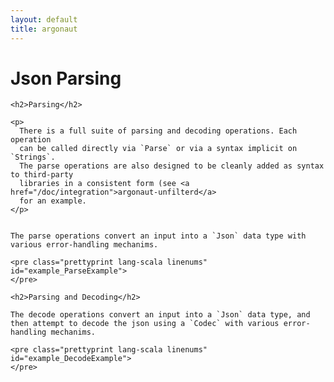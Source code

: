 ```yaml
---
layout: default
title: argonaut
---
```


<div id="main">

  <script type="text/javascript">
    examples([
    'ParseExample',
    'DecodeExample'
    ]);
  </script>

  <h1>Json Parsing</h1>

  <div id="content">

    <h2>Parsing</h2>

    <p>
      There is a full suite of parsing and decoding operations. Each operation
      can be called directly via `Parse` or via a syntax implicit on `Strings`.
      The parse operations are also designed to be cleanly added as syntax to third-party
      libraries in a consistent form (see <a href="/doc/integration">argonaut-unfilterd</a>
      for an example.
    </p>


    The parse operations convert an input into a `Json` data type with
    various error-handling mechanims.

    <pre class="prettyprint lang-scala linenums" id="example_ParseExample">
    </pre>

    <h2>Parsing and Decoding</h2>

    The decode operations convert an input into a `Json` data type, and
    then attempt to decode the json using a `Codec` with various error-handling mechanims.

    <pre class="prettyprint lang-scala linenums" id="example_DecodeExample">
    </pre>

  </div>
</div>
